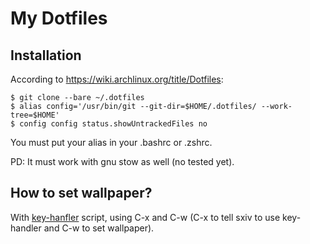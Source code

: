 # My Dotfiles

## Installation

According to https://wiki.archlinux.org/title/Dotfiles:

    $ git clone --bare ~/.dotfiles
    $ alias config='/usr/bin/git --git-dir=$HOME/.dotfiles/ --work-tree=$HOME'
    $ config config status.showUntrackedFiles no 

You must put your alias in your .bashrc or .zshrc.

PD: It must work with gnu stow as well (no tested yet).

## How to set wallpaper?

With [key-hanfler](../.config/sxiv/exec/key-handler) script, using C-x and C-w (C-x to tell sxiv to use key-handler and C-w to set wallpaper).
